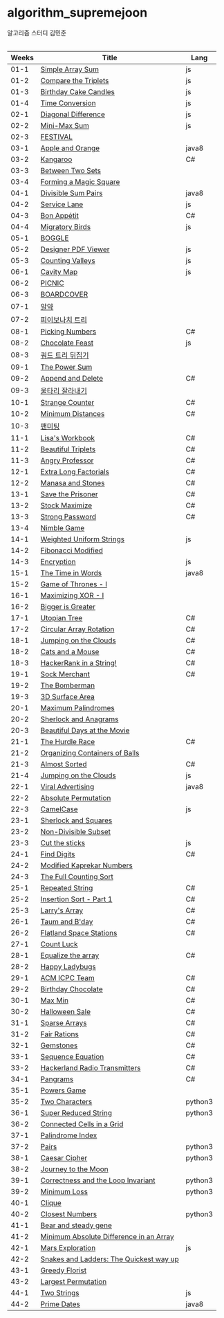 # algorithm_supremejoon
알고리즘 스터디 김민준
<br/><br/>



| Weeks | Title | Lang |
| ------ | ------ |------ |
| 01-1 | [Simple Array Sum](https://www.hackerrank.com/challenges/simple-array-sum/problem) | js |
| 01-2 | [Compare the Triplets](https://www.hackerrank.com/challenges/compare-the-triplets/problem) | js | 
| 01-3 | [Birthday Cake Candles](https://www.hackerrank.com/challenges/birthday-cake-candles/problem) | js | 
| 01-4 | [Time Conversion](https://www.hackerrank.com/challenges/time-conversion/problem) | js | 
| 02-1 | [Diagonal Difference](https://www.hackerrank.com/challenges/diagonal-difference/problem) | js | 
| 02-2 | [Mini-Max Sum](https://www.hackerrank.com/challenges/mini-max-sum/problem) | js | 
| 02-3 | [FESTIVAL](https://algospot.com/judge/problem/read/FESTIVAL) |  |
| 03-1 | [Apple and Orange](https://www.hackerrank.com/challenges/apple-and-orange/problem) | java8 | 
| 03-2 | [Kangaroo](https://www.hackerrank.com/challenges/kangaroo/problem) | C# | 
| 03-3 | [Between Two Sets](https://www.hackerrank.com/challenges/between-two-sets/problem) |  | 
| 03-4 | [Forming a Magic Square](https://www.hackerrank.com/challenges/magic-square-forming/problem) |  | 
| 04-1 | [Divisible Sum Pairs](https://www.hackerrank.com/challenges/divisible-sum-pairs/problem) | java8 | 
| 04-2 | [Service Lane](https://www.hackerrank.com/challenges/service-lane/problem) | js | 
| 04-3 | [Bon Appétit](https://www.hackerrank.com/challenges/bon-appetit/problem) | C# | 
| 04-4 | [Migratory Birds](https://www.hackerrank.com/challenges/migratory-birds/problem) | js |
| 05-1 | [BOGGLE](https://algospot.com/judge/problem/read/BOGGLE) |  |
| 05-2 | [Designer PDF Viewer](https://www.hackerrank.com/challenges/designer-pdf-viewer/problem) | js |
| 05-3 | [Counting Valleys](https://www.hackerrank.com/challenges/counting-valleys/problem) | js | 
| 06-1 | [Cavity Map](https://www.hackerrank.com/challenges/cavity-map/problem) | js | 
| 06-2 | [PICNIC](https://algospot.com/judge/problem/read/PICNIC) |  | 
| 06-3 | [BOARDCOVER](https://algospot.com/judge/problem/read/BOARDCOVER) |  | 
| 07-1 | [알약](https://www.acmicpc.net/problem/4811) |  | 
| 07-2 | [피이보나치 트리](https://www.acmicpc.net/problem/1646) |  | 
| 08-1 | [Picking Numbers](https://www.hackerrank.com/challenges/picking-numbers/problem) | C# |
| 08-2 | [Chocolate Feast](https://www.hackerrank.com/challenges/chocolate-feast/problem) | js | 
| 08-3 | [쿼드 트리 뒤집기](https://algospot.com/judge/problem/read/QUADTREE) | |
| 09-1 | [The Power Sum](https://www.hackerrank.com/challenges/the-power-sum/problem) | | 
| 09-2 | [Append and Delete](https://www.hackerrank.com/challenges/append-and-delete/problem) | C# |
| 09-3 | [울타리 잘라내기](https://algospot.com/judge/problem/read/FENCE) |  |
| 10-1 | [Strange Counter](https://www.hackerrank.com/challenges/strange-code/problem) | C# |
| 10-2 | [Minimum Distances](https://www.hackerrank.com/challenges/minimum-distances/problem) | C# | 
| 10-3 | [팬미팅](https://algospot.com/judge/problem/read/FANMEETING) |  | 
| 11-1 | [Lisa's Workbook](https://www.hackerrank.com/challenges/lisa-workbook/problem) | C# |
| 11-2 | [Beautiful Triplets](https://www.hackerrank.com/challenges/beautiful-triplets/problem) | C# |
| 11-3 | [Angry Professor](https://www.hackerrank.com/challenges/angry-professor/problem) | C# |
| 12-1 | [Extra Long Factorials](https://www.hackerrank.com/challenges/extra-long-factorials/problem) | C# |
| 12-2 | [Manasa and Stones](https://www.hackerrank.com/challenges/manasa-and-stones/problem) | C# |
| 13-1 | [Save the Prisoner](https://www.hackerrank.com/challenges/save-the-prisoner/problem) | C# |
| 13-2 | [Stock Maximize](https://www.hackerrank.com/challenges/stockmax/problem) | C# |
| 13-3 | [Strong Password](https://www.hackerrank.com/challenges/strong-password/problem) | C# |
| 13-4 | [Nimble Game](https://www.hackerrank.com/challenges/nimble-game-1/problem) |  |
| 14-1 | [Weighted Uniform Strings](https://www.hackerrank.com/challenges/weighted-uniform-string/problem) | js |
| 14-2 | [Fibonacci Modified](https://www.hackerrank.com/challenges/fibonacci-modified/problem) |  |
| 14-3 | [Encryption](https://www.hackerrank.com/challenges/encryption/problem) | js |
| 15-1 | [The Time in Words](https://www.hackerrank.com/challenges/the-time-in-words/problem) | java8 |
| 15-2 | [Game of Thrones - I](https://www.hackerrank.com/challenges/game-of-thrones/problem) |  | 
| 16-1 | [Maximizing XOR - I](https://www.hackerrank.com/challenges/maximizing-xor/problem) |  | 
| 16-2 | [Bigger is Greater](https://www.hackerrank.com/challenges/bigger-is-greater/problem) |  | 
| 17-1 | [Utopian Tree](https://www.hackerrank.com/challenges/utopian-tree/problem) | C# |
| 17-2 | [Circular Array Rotation](https://www.hackerrank.com/challenges/circular-array-rotation/problem) | C# |
| 18-1 | [Jumping on the Clouds](https://www.hackerrank.com/challenges/jumping-on-the-clouds-revisited/problem) | C# |
| 18-2 | [Cats and a Mouse](https://www.hackerrank.com/challenges/cats-and-a-mouse/problem) | C# |
| 18-3 | [HackerRank in a String!](https://www.hackerrank.com/challenges/hackerrank-in-a-string/problem) | C# |
| 19-1 | [Sock Merchant](https://www.hackerrank.com/challenges/sock-merchant/problem) | C# | 
| 19-2 | [The Bomberman](https://www.hackerrank.com/challenges/bomber-man/problem) | |
| 19-3 | [3D Surface Area](https://www.hackerrank.com/challenges/3d-surface-area/problem)| |
| 20-1 | [Maximum Palindromes](https://www.hackerrank.com/challenges/maximum-palindromes/problem) | |
| 20-2 | [Sherlock and Anagrams](https://www.hackerrank.com/challenges/sherlock-and-anagrams/problem) | |
| 20-3 | [Beautiful Days at the Movie](https://www.hackerrank.com/challenges/beautiful-days-at-the-movies/problem) | |
| 21-1 | [The Hurdle Race](https://www.hackerrank.com/challenges/the-hurdle-race/problem) | C# |
| 21-2 | [Organizing Containers of Balls](https://www.hackerrank.com/challenges/organizing-containers-of-balls/problem) | |
| 21-3 | [Almost Sorted](https://www.hackerrank.com/challenges/almost-sorted/problem) | C# |
| 21-4 | [Jumping on the Clouds](https://www.hackerrank.com/challenges/jumping-on-the-clouds/problem)  | js |
| 22-1 | [Viral Advertising](https://www.hackerrank.com/challenges/strange-advertising/problem) | java8 |
| 22-2 | [Absolute Permutation](https://www.hackerrank.com/challenges/absolute-permutation/problem) | |
| 22-3 | [CamelCase](https://www.hackerrank.com/challenges/camelcase/problem) | js |
| 23-1 | [Sherlock and Squares](https://www.hackerrank.com/challenges/sherlock-and-squares/problem) | |
| 23-2 | [Non-Divisible Subset](https://www.hackerrank.com/challenges/non-divisible-subset/problem) | |
| 23-3 | [Cut the sticks](https://www.hackerrank.com/challenges/cut-the-sticks/problem) | js |
| 24-1 | [Find Digits](https://www.hackerrank.com/challenges/find-digits/problem) | C# |
| 24-2 | [Modified Kaprekar Numbers](https://www.hackerrank.com/challenges/kaprekar-numbers/problem) | |
| 24-3 | [The Full Counting Sort](https://www.hackerrank.com/challenges/countingsort4/problem) | |
| 25-1 | [Repeated String](https://www.hackerrank.com/challenges/repeated-string/problem) | C# | 
| 25-2 | [Insertion Sort - Part 1](https://www.hackerrank.com/challenges/insertionsort1/problem) | C# |
| 25-3 | [Larry's Array](https://www.hackerrank.com/challenges/larrys-array/problem) | C# |
| 26-1 | [Taum and B'day](https://www.hackerrank.com/challenges/taum-and-bday/problem) | C# |
| 26-2 | [Flatland Space Stations](https://www.hackerrank.com/challenges/flatland-space-stations/problem) | C# |
| 27-1 | [Count Luck](https://www.hackerrank.com/challenges/count-luck/problem) | |
| 28-1 | [Equalize the array](https://www.hackerrank.com/challenges/equality-in-a-array/problem) | C# |
| 28-2 | [Happy Ladybugs](https://www.hackerrank.com/challenges/happy-ladybugs/problem) | |
| 29-1 | [ACM ICPC Team](https://www.hackerrank.com/challenges/acm-icpc-team/problem) | C# |
| 29-2 | [Birthday Chocolate](https://www.hackerrank.com/challenges/the-birthday-bar/problem) | C# |
| 30-1 | [Max Min](https://www.hackerrank.com/challenges/angry-children/problem) | C# | 
| 30-2 | [Halloween Sale](https://www.hackerrank.com/challenges/halloween-sale/problem) | C# |
| 31-1 | [Sparse Arrays](https://www.hackerrank.com/challenges/sparse-arrays/problem) | C# |
| 31-2 | [Fair Rations](https://www.hackerrank.com/challenges/fair-rations/problem) | C# |
| 32-1 | [Gemstones](https://www.hackerrank.com/challenges/gem-stones/problem) | C# |
| 33-1 | [Sequence Equation](https://www.hackerrank.com/challenges/permutation-equation/problem) | C# |
| 33-2 | [Hackerland Radio Transmitters](https://www.hackerrank.com/challenges/hackerland-radio-transmitters/problem) | C# | 
| 34-1 | [Pangrams](https://www.hackerrank.com/challenges/pangrams/problem) | C# | 
| 35-1 | [Powers Game](https://www.hackerrank.com/challenges/powers-game-1/problem) |  | 
| 35-2 | [Two Characters](https://www.hackerrank.com/challenges/two-characters/problem) | python3 | 
| 36-1 | [Super Reduced String](https://www.hackerrank.com/challenges/reduced-string/problem) | python3 | 
| 36-2 | [Connected Cells in a Grid](https://www.hackerrank.com/challenges/connected-cell-in-a-grid/problem) |  | 
| 37-1 | [Palindrome Index](https://www.hackerrank.com/challenges/palindrome-index/problem) |  | 
| 37-2 | [Pairs](https://www.hackerrank.com/challenges/pairs/problem) | python3 | 
| 38-1 | [Caesar Cipher](https://www.hackerrank.com/challenges/caesar-cipher-1/problem) | python3  | 
| 38-2 | [Journey to the Moon](https://www.hackerrank.com/challenges/journey-to-the-moon/problem) |  | 
| 39-1 | [Correctness and the Loop Invariant](https://www.hackerrank.com/challenges/correctness-invariant/problem) | python3  | 
| 39-2 | [Minimum Loss](https://www.hackerrank.com/challenges/minimum-loss/problem) | python3  | 
| 40-1 | [Clique](https://www.hackerrank.com/challenges/clique/problem) |  | 
| 40-2 | [Closest Numbers](https://www.hackerrank.com/challenges/closest-numbers/problem) | python3  | 
| 41-1 | [Bear and steady gene](https://www.hackerrank.com/challenges/bear-and-steady-gene/problem) |  | 
| 41-2 | [Minimum Absolute Difference in an Array](https://www.hackerrank.com/challenges/minimum-absolute-difference-in-an-array/problem) |  | 
| 42-1 | [Mars Exploration](https://www.hackerrank.com/challenges/mars-exploration/problem) | js | 
| 42-2 | [Snakes and Ladders: The Quickest way up](https://www.hackerrank.com/challenges/the-quickest-way-up/problem) |  | 
| 43-1 | [Greedy Florist](https://www.hackerrank.com/challenges/greedy-florist/problem) |  | 
| 43-2 | [Largest Permutation](https://www.hackerrank.com/challenges/largest-permutation/problem) |  | 
| 44-1 | [Two Strings](https://www.hackerrank.com/challenges/two-strings/problem) |  js | 
| 44-2 | [Prime Dates](https://www.hackerrank.com/challenges/prime-date/problem) | java8 | 


 